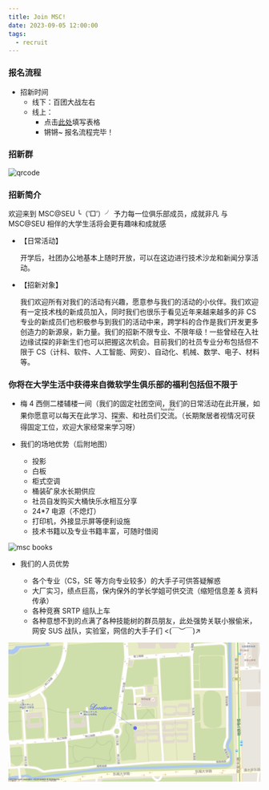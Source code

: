 ```yaml
---
title: Join MSC!
date: 2023-09-05 12:00:00
tags:
  - recruit
---
```


### 报名流程

- 招新时间
  - 线下：百团大战左右
  - 线上：
    - 点击[此处](https://forms.office.com/r/vCPA4sYuBE)填写表格
    - 锵锵~ 报名流程完毕！

### 招新群

![qrcode](/recruit/2023_recruit_qr_code.png)

### 招新简介

欢迎来到 MSC@SEU ╰（‵□′）╯
予力每一位俱乐部成员，成就非凡
与 MSC@SEU 相伴的大学生活将会更有趣味和成就感

- 【日常活动】

  开学后，社团办公地基本上随时开放，可以在这边进行技术沙龙和新闻分享活动。

- 【招新对象】

  我们欢迎所有对我们的活动有兴趣，愿意参与我们的活动的小伙伴。我们欢迎有一定技术栈的新成员加入，同时我们也很乐于看见近年来越来越多的非 CS 专业的新成员们也积极参与到我们的活动中来，跨学科的合作是我们开发更多创造力的新源泉，新力量。我们的招新不限专业、不限年级！一些曾经在入社边缘试探的非新生们也可以把握这次机会。目前我们的社员专业分布包括但不限于 CS（计科、软件、人工智能、网安）、自动化、机械、数学、电子、材料等。

### 你将在大学生活中获得来自微软学生俱乐部的福利包括但不限于

- 梅 4 西侧二楼辅楼一间（我们的固定社团空间，我们的日常活动在此开展，如果你愿意可以每天在此学习、探索、和社员们<ruby>交<rp>(</rp><rt>hua</rt><rp>)</rp>流 <rp>(</rp><rt>shui</rt><rp>)</rp></ruby>。（长期聚居者视情况可获得固定工位，欢迎大家经常来<ruby>学习<rp>(</rp><rt>wan</rt><rp>)</rp></ruby>呀）

- 我们的场地优势（后附地图）
  - 投影
  - 白板
  - 柜式空调
  - 桶装矿泉水长期供应
  - 社员自发购买大桶快乐水相互分享
  - 24\*7 电源（不熄灯）
  - 打印机，外接显示屏等便利设施
  - 技术书籍以及专业书籍丰富，可随时借阅

![msc books](/recruit/msc_books.jpg)

- 我们的人员优势

  - 各个专业（CS，SE 等方向专业较多）的大手子可供答疑解惑
  - 大厂实习，绩点巨高，保内保外的学长学姐可供交流（缩短信息差 & 资料传承）
  - 各种竞赛 SRTP 组队上车
  - 各种意想不到的点满了各种技能树的群员朋友，此处强势关联小猴偷米，网安 SUS 战队，实验室，网信的大手子们 <(￣︶￣)↗

<!-- * 我们的杀手锏

  * 社团团宠捕获器 —— 指柜子里的喂猫猫的投食器+一大袋猫粮((*/ω＼*)过期的另外两大袋已经被扔掉了)
  * (不知道现在溜到哪儿的)社团团宠狸花猫

![1563627664634](/recruit/1563627664634.png) -->

![1563626997143](/recruit/1563626997143.png)
